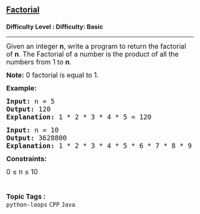 <h2><a href="https://www.geeksforgeeks.org/problems/factorial-1598335080--125944/1&selectedLang=python3">Factorial</a></h2><h3>Difficulty Level : Difficulty: Basic</h3><hr><div class="problems_problem_content__Xm_eO"><p><span style="font-size: 18px;">Given an integer<strong> n</strong>, write a program to return the factorial of <strong>n</strong>. The </span><span style="font-size: 18px;">Factorial of a number is the product of all the numbers from 1 to <strong>n</strong>.</span></p>
<p><span style="font-size: 18px;"><strong>Note:</strong> 0 factorial is equal to 1.</span></p>
<p><span style="font-size: 18px;"><strong>Example:</strong></span></p>
<pre><span style="font-size: 18px;"><strong>Input: </strong>n = 5
<strong>Output: </strong>120
<strong>Explanation: </strong>1 * 2 * 3 * 4 * 5 = 120</span></pre>
<pre><span style="font-size: 18px;"><strong>Input: </strong>n = 10
<strong>Output: </strong>3628800
<strong>Explanation: </strong>1 * 2 * 3 * 4 * 5 * 6 * 7 * 8 * 9 * 10 = 3628800<br></span></pre>
<p><strong><span style="font-size: 18px;">Constraints:</span></strong></p>
<p><span style="font-size: 18px;">0 ≤ n ≤ 10</span></p></div><br><p><span style=font-size:18px><strong>Topic Tags : </strong><br><code>python-loops</code>&nbsp;<code>CPP</code>&nbsp;<code>Java</code>&nbsp;